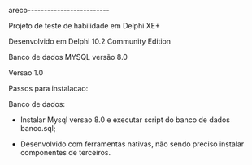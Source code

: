 areco-------------------------


Projeto de teste de habilidade em Delphi XE+

Desenvolvido em Delphi 10.2 Community Edition

Banco de dados MYSQL versão 8.0

Versao 1.0

Passos para instalacao:

Banco de dados:

- Instalar Mysql versao 8.0 e executar script do banco de dados banco.sql;

- Desenvolvido com ferramentas nativas, não sendo preciso instalar componentes de terceiros.






